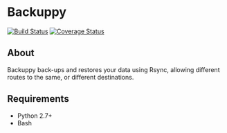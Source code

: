 # Backuppy

[![Build Status](https://travis-ci.org/bartfeenstra/backuppy.svg?branch=master)](https://travis-ci.org/bartfeenstra/backuppy) [![Coverage Status](https://coveralls.io/repos/github/bartfeenstra/backuppy/badge.svg?branch=master)](https://coveralls.io/github/bartfeenstra/backuppy?branch=master)

## About
Backuppy back-ups and restores your data using Rsync, allowing different routes to the same, or different destinations.

## Requirements
- Python 2.7+
- Bash